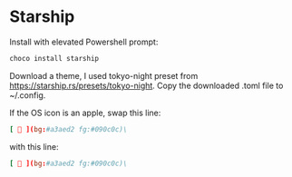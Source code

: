 # Starship #

Install with elevated Powershell prompt:

```powershell
choco install starship
```

Download a theme, I used tokyo-night preset from https://starship.rs/presets/tokyo-night.
Copy the downloaded .toml file to ~/.config.

If the OS icon is an apple, swap this line:

```toml
[  ](bg:#a3aed2 fg:#090c0c)\
```

with this line:
```toml
[  ](bg:#a3aed2 fg:#090c0c)\
```

